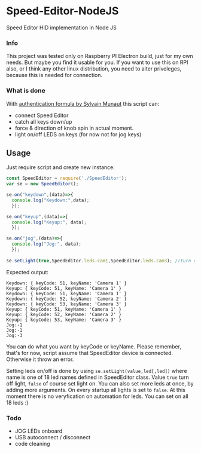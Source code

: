 # Speed-Editor-NodeJS
Speed Editor HID implementation in Node JS

### Info
This project was tested only on Raspberry PI Electron build, just for my own needs. But maybe you find it usable for you.
If you want to use this on RPI also, or I think any other linux distribution, you need to alter priveleges, because this is needed for connection.

### What is done
With [authentication formula by Sylvain Munaut](https://github.com/smunaut/blackmagic-misc "Github link") this script can:
* connect Speed Editor
* catch all keys down/up 
* force & direction of knob spin in actual moment.
* light on/off LEDS on keys (for now not for jog keys)

## Usage
Just require script and create new instance:
```js
const SpeedEditor = require('./SpeedEditor');
var se = new SpeedEditor();

se.on("keydown",(data)=>{
  console.log("Keydown:",data);
  });

se.on("keyup",(data)=>{
  console.log("Keyup:", data);
  });

se.on("jog",(data)=>{
  console.log("Jog:", data);
  });
  
se.setLight(true,SpeedEditor.leds.cam1,SpeedEditor.leds.cam3); //turn on light on Cam 1 and Cam 3 keys

```
Expected output:
```
Keydown: { keyCode: 51, keyName: 'Camera 1' }
Keyup: { keyCode: 51, keyName: 'Camera 1' }
Keydown: { keyCode: 51, keyName: 'Camera 1' }
Keydown: { keyCode: 52, keyName: 'Camera 2' }
Keydown: { keyCode: 53, keyName: 'Camera 3' }
Keyup: { keyCode: 51, keyName: 'Camera 1' }
Keyup: { keyCode: 52, keyName: 'Camera 2' }
Keyup: { keyCode: 53, keyName: 'Camera 3' }
Jog:-1
Jog:-1
Jog:-3
```
You can do what you want by keyCode or keyName. Please remember, that's for now, script assume that SpeedEditor device is connected. Otherwise it throw an error.

Setting leds on/off is done by using `se.setLight(value,led[,led])` where name is one of 18 led names defined in SpeedEditor class. Value `true` turn off light, `false` of course set light on. You can also set more leds at once, by adding more arguments.
On every startup all lights is set to `false`. At this moment there is no veryfication on automation for leds. You can set on all 18 leds :)

### Todo
* JOG LEDs onboard
* USB autoconnect / disconnect
* code cleaning 
